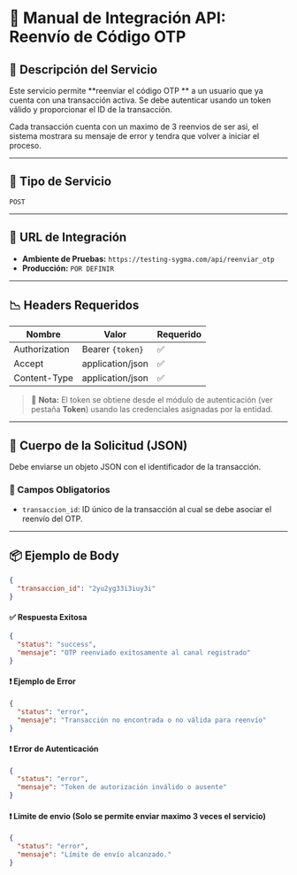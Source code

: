 # 📘 Manual de Integración API: **Reenvío de Código OTP**

## 📄 Descripción del Servicio

Este servicio permite **reenviar el código OTP ** a un usuario que ya cuenta con una transacción activa. Se debe autenticar usando un token válido y proporcionar el ID de la transacción.

Cada transacción cuenta con un maximo de 3 reenvios de ser asi, el sistema mostrara su mensaje de error y tendra que volver a iniciar el proceso.

---

## 🚀 Tipo de Servicio

`POST`

---

## 🔗 URL de Integración

- **Ambiente de Pruebas:** `https://testing-sygma.com/api/reenviar_otp`  
- **Producción:** `POR DEFINIR`

---

## 📉 Headers Requeridos

| Nombre        | Valor                | Requerido |
|---------------|----------------------|-----------|
| Authorization | Bearer `{token}`     | ✅         |
| Accept        | application/json     | ✅         |
| Content-Type  | application/json     | ✅         |

> 🔐 **Nota:** El token se obtiene desde el módulo de autenticación (ver pestaña **Token**) usando las credenciales asignadas por la entidad.

---

## 🔢 Cuerpo de la Solicitud (JSON)

Debe enviarse un objeto JSON con el identificador de la transacción.

### 🔸 Campos Obligatorios

- `transaccion_id`: ID único de la transacción al cual se debe asociar el reenvío del OTP.

---

## 📦 Ejemplo de Body

```json
{
  "transaccion_id": "2yu2yg33i3iuy3i"
}
```

#### ✅ Respuesta Exitosa

```json
{
  "status": "success",
  "mensaje": "OTP reenviado exitosamente al canal registrado"
}

```

#### ❗ Ejemplo de Error

```json
{
  "status": "error",
  "mensaje": "Transacción no encontrada o no válida para reenvío"
}

```

#### ❗  Error de Autenticación

```json
{
  "status": "error",
  "mensaje": "Token de autorización inválido o ausente"
}
```

#### ❗ Limite de envio (Solo se permite enviar maximo 3 veces el servicio)

```json
{
  "status": "error",
  "mensaje": "Límite de envío alcanzado."
}
```


